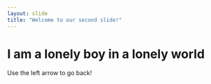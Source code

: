 ```yaml
---
layout: slide
title: "Welcome to our second slide!"
---
```

# I am a lonely boy in a lonely world 
Use the left arrow to go back!
